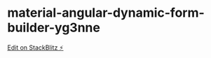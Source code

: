 # material-angular-dynamic-form-builder-yg3nne

[Edit on StackBlitz ⚡️](https://stackblitz.com/edit/material-angular-dynamic-form-builder-yg3nne)